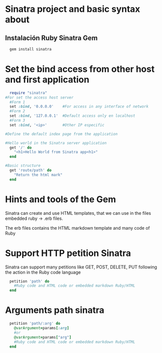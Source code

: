 # Sinatra project and basic syntax about #

## Instalación Ruby Sinatra Gem ##
```bash
  gem install sinatra
```

# Set the bind access from other host and first application #
```ruby
  require "sinatra"
#For set the access host server
  #Form 1
  set :bind, '0.0.0.0'    #For access in any interface of network
  #Form 2
  set :bind, '127.0.0.1'  #Default access only en localhost
  #Form 3
  set :bind, '<ip>'       #Other IP especific

#Define the default index page from the application

#Hello world in the Sinatra server application
  get '/' do
    "<h1>Hello World from Sinatra app<h1>"
  end

#Basic structure
  get 'route/path' do
    "Return the html mark"
  end

```
# Hints and tools of the Gem #
Sinatra can create and use HTML templates, that we can use in the files embedded ruby \-\> .erb files.

The erb files contains the HTML markdown template and many code of Ruby

# Support HTTP petition Sinatra #
Sinatra can support many petitions like GET, POST, DELETE, PUT following the action in the Ruby code language

```ruby
  petition 'path' do
    #Ruby code and HTML code or embedded markdown Ruby/HTML
  end
```

# Arguments path sinatra #
```ruby
  petition 'path/:arg' do
    @varArgument=params[:arg]
    #or
    @varArgument=params["arg"]
    #Ruby code and HTML code or embedded markdown Ruby/HTML
  end
```
